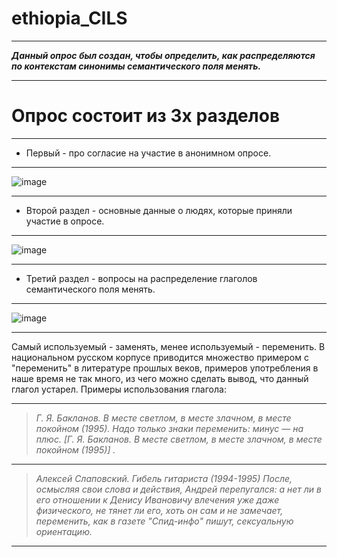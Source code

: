 # ethiopia_CILS  
***
***Данный опрос был создан, чтобы определить, как распределяются по контекстам синонимы семантического поля менять.***  
***
# Опрос состоит из 3х разделов #  
***
+ Первый - про согласие на участие в анонимном опросе.   
 ***
![image](https://user-images.githubusercontent.com/90916837/134579862-6731627b-1124-42ba-86b6-1b0c60c9185a.png)  
***
+ Второй раздел - основные данные о людях, которые приняли участие в опросе.   
***
![image](https://user-images.githubusercontent.com/90916837/134580490-450c7f14-42cf-42d3-a904-fe7e5bfedfbe.png) 
***
+ Третий раздел - вопросы на распределение глаголов семантического поля менять.   
***
![image](https://user-images.githubusercontent.com/90916837/134580589-ba6ff39a-7cf6-40a3-845b-c690b38db00b.png)  
***
 Самый используемый - заменять, менее используемый - переменить. В национальном русском корпусе приводится множество примером с "переменить" в литературе прошлых веков, примеров употребления в наше время не так много, из чего можно сделать вывод, что данный глагол устарел. Примеры использования глагола:    
***
 > *Г. Я. Бакланов. В месте светлом, в месте злачном, в месте покойном (1995). Надо только знаки переменить: минус ― на плюс. [Г. Я. Бакланов. В месте светлом, в месте злачном, в месте покойном (1995)] .*   
***
 > *Алексей Слаповский. Гибель гитариста (1994-1995)   После, осмысляя свои слова и действия, Андрей перепугался: а нет ли в его отношении к Денису Ивановичу влечения уже даже физического, не тянет ли его, хоть он сам и не замечает, переменить, как в газете "Спид-инфо" пишут, сексуальную ориентацию.*
 ***
